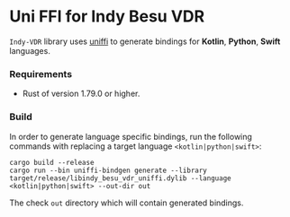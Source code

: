 # Uni FFI for Indy Besu VDR

`Indy-VDR` library uses [uniffi](https://mozilla.github.io/uniffi-rs/) to generate bindings for **Kotlin**, **Python**, **Swift** languages.

### Requirements

* Rust of version 1.79.0 or higher.

### Build

In order to generate language specific bindings, run the following commands with replacing a target
language `<kotlin|python|swift>`:

```
cargo build --release
cargo run --bin uniffi-bindgen generate --library target/release/libindy_besu_vdr_uniffi.dylib --language <kotlin|python|swift> --out-dir out
```

The check `out` directory which will contain generated bindings.
